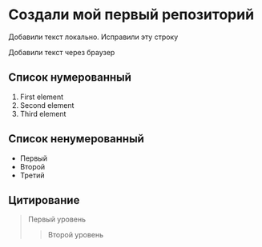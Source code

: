 # Создали мой первый репозиторий

Добавили текст локально. Исправили эту строку

Добавили текст через браузер

## Список нумерованный
1. First element
2. Second element
3. Third element

## Список ненумерованный
* Первый
* Второй
* Третий

## Цитирование
> Первый уровень
>> Второй уровень
